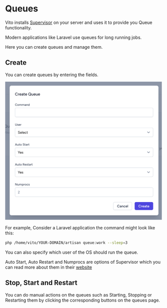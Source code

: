 # Queues

Vito installs [Supervisor](http://supervisord.org/) on your server and uses it to provide you Queue functionality.

Modern applications like Laravel use queues for long running jobs.

Here you can create queues and manage them.

## Create

You can create queues by entering the fields.

![Queues](/sites/queues.png)

For example, Consider a Laravel application the command might look like this:

```sh
php /home/vito/YOUR-DOMAIN/artisan queue:work --sleep=3
```

You can also specify which user of the OS should run the queue.

Auto Start, Auto Restart and Numprocs are options of Supervisor which you can read more about them in their [website](http://supervisord.org)

## Stop, Start and Restart

You can do manual actions on the queues such as Starting, Stopping or Restarting them by clicking the corresponding buttons on the queues page.
